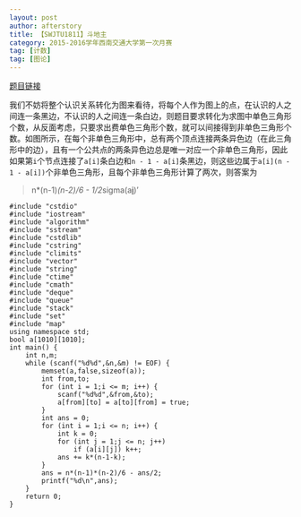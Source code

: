 ```yaml
---
layout: post
author: afterstory
title: 【SWJTU1811】斗地主
category: 2015-2016学年西南交通大学第一次月赛
tag: [计数]
tag: [图论]
---
```

[题目链接](http://acm.swjtu.edu.cn/JudgeOnline/showproblem?problem_id=1811)


我们不妨将整个认识关系转化为图来看待，将每个人作为图上的点，在认识的人之间连一条黑边，不认识的人之间连一条白边，则题目要求转化为求图中单色三角形个数，从反面考虑，只要求出费单色三角形个数，就可以间接得到非单色三角形个数。如图所示，在每个非单色三角形中，总有两个顶点连接两条异色边（在此三角形中的边），且有一个公共点的两条异色边总是唯一对应一个非单色三角形，因此如果第`i`个节点连接了`a[i]`条白边和`n - 1 - a[i]`条黑边，则这些边属于`a[i](n - 1 - a[i])`个非单色三角形，且每个非单色三角形计算了两次，则答案为

> n*(n-1)*(n-2)/6 - 1/2*sigma(a[i](n-1-a[i]))’


<div>
<code><pre>
#include "cstdio"
#include "iostream"
#include "algorithm"
#include "sstream"
#include "cstdlib"
#include "cstring"
#include "climits"
#include "vector"
#include "string"
#include "ctime"
#include "cmath"
#include "deque"
#include "queue"
#include "stack"
#include "set"
#include "map"
using namespace std;
bool a[1010][1010];
int main() {
    int n,m;
    while (scanf("%d%d",&n,&m) != EOF) {
        memset(a,false,sizeof(a));
        int from,to;
        for (int i = 1;i <= m; i++) {
            scanf("%d%d",&from,&to);
            a[from][to] = a[to][from] = true;
        }
        int ans = 0;
        for (int i = 1;i <= n; i++) {
            int k = 0;
            for (int j = 1;j <= n; j++)
                if (a[i][j]) k++;
            ans += k*(n-1-k);
        }
        ans = n*(n-1)*(n-2)/6 - ans/2;
        printf("%d\n",ans);
    }
	return 0;
}

</pre></code>
</div> 